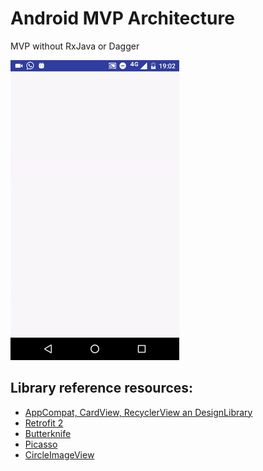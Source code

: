 # Android MVP Architecture

MVP without RxJava or Dagger

![](app/src/main/assets/img.gif)

Library reference resources:
------------------------------------
* [AppCompat, CardView, RecyclerView an DesignLibrary](http://developer.android.com/intl/es/tools/support-library/index.html)
* [Retrofit 2](https://square.github.io/retrofit/)
* [Butterknife](https://github.com/JakeWharton/butterknife)
* [Picasso](https://github.com/square/picasso)
* [CircleImageView](https://github.com/hdodenhof/CircleImageView)
